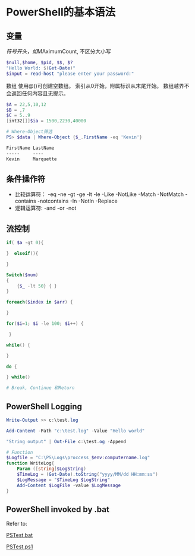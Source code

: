 # PowerShell的基本语法

## 变量

$符号开头，如$MAximumCount, 不区分大小写
```Powershell
$null,$home, $pid, $$, $? 
"Hello World: $(Get-Date)"
$input = read-host "please enter your password:"
```
数组 
使用@()可创建空数组。 索引从0开始，附属标识从末尾开始。 数组越界不会返回任何内容且无提示。
```PowerShell
$A = 22,5,10,12
$B = ,7
$C = 5..9
[int32[]]$ia = 1500,2230,40000

# Where-Object筛选
PS> $data | Where-Object {$_.FirstName -eq 'Kevin'}

FirstName LastName
-----     ----
Kevin     Marquette
```

## 条件操作符
- 比较运算符： -eq  -ne -gt -ge -lt -le -Like -NotLike -Match -NotMatch -contains -notcontains -In -NotIn -Replace
- 逻辑运算符:  -and -or -not

## 流控制
```PowerShell
if( $a -gt 0){ 

}  elseif(){

}

Switch($num)
{
    {$_ -lt 50} { }
}

foreach($index in $arr) {

}

for($i=1; $i -le 100; $i++) {

 }

while() {

}

do {

} while()

# Break, Continue 和Return

```



## PowerShell Logging
```PowerShell
Write-Output >> c:\test.log

Add-Content -Path "c:\test.log" -Value "Hello world"

"String output" | Out-File c:\test.og -Append

# Function
$Logfile = "C:\PS\Logs\proccess_$env:computername.log"
function WriteLog{
    Param ([string]$LogString)
    $TimeLog = (Get-Date).toString("yyyy/MM/dd HH:mm:ss")
    $LogMessage = "$TimeLog $LogString"
    Add-Content $LogFile -value $LogMessage
}
```

## PowerShell invoked by .bat
Refer to:

[PSTest.bat](/Assets/PowerShell_Template/PSTest.bat) 

[PSTest.ps1](/Assets/PowerShell_Template/PSTest.ps1)